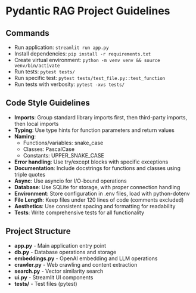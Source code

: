 # Pydantic RAG Project Guidelines

## Commands
- Run application: `streamlit run app.py`
- Install dependencies: `pip install -r requirements.txt`
- Create virtual environment: `python -m venv venv && source venv/bin/activate`
- Run tests: `pytest tests/`
- Run specific test: `pytest tests/test_file.py::test_function`
- Run tests with verbosity: `pytest -xvs tests/`

## Code Style Guidelines
- **Imports**: Group standard library imports first, then third-party imports, then local imports
- **Typing**: Use type hints for function parameters and return values
- **Naming**: 
  - Functions/variables: snake_case
  - Classes: PascalCase
  - Constants: UPPER_SNAKE_CASE
- **Error handling**: Use try/except blocks with specific exceptions
- **Documentation**: Include docstrings for functions and classes using triple quotes
- **Async**: Use asyncio for I/O-bound operations
- **Database**: Use SQLite for storage, with proper connection handling
- **Environment**: Store configuration in .env files, load with python-dotenv
- **File Length**: Keep files under 120 lines of code (comments excluded)
- **Aesthetics**: Use consistent spacing and formatting for readability
- **Tests**: Write comprehensive tests for all functionality

## Project Structure
- **app.py** - Main application entry point
- **db.py** - Database operations and storage
- **embeddings.py** - OpenAI embedding and LLM operations
- **crawler.py** - Web crawling and content extraction
- **search.py** - Vector similarity search
- **ui.py** - Streamlit UI components
- **tests/** - Test files (pytest)
